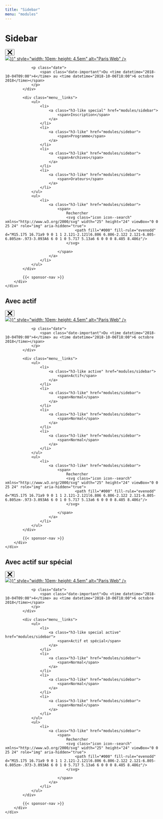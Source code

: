 ```yaml
---
title: "Sidebar"
menu: "modules"
---
```


# Sidebar

<nav class="menu menu-example">
    <div class="menu__overlay js-close-menu"></div>
    <div class="menu__content" tabindex="-1">
        <button class="close-menu js-close-menu" title="Revenir au contenu">
            <svg class="icon" xmlns="http://www.w3.org/2000/svg" width="15" height="15" viewBox="0 0 15 15" role="img" aria-label="Fermer">
                <path fill="#000" fill-rule="evenodd" d="M7.5 9.397l-4.94 5.145c-.585.61-1.535.61-2.12 0a1.609 1.609 0 0 1 0-2.21L5.078 7.5.439 2.667a1.609 1.609 0 0 1 0-2.21 1.458 1.458 0 0 1 2.122 0L7.5 5.604 12.44.458a1.458 1.458 0 0 1 2.12 0c.586.61.586 1.6 0 2.21L9.922 7.5l4.64 4.833c.585.61.585 1.6 0 2.21-.586.61-1.536.61-2.122 0L7.5 9.396z"/>
            </svg>
        </button>
        <div class="menu__content__wrapper">
            <div class="menu__head">
                <div class="logo">
                    <a href="/">
                        <img src="{{< absoluteUrl "images/logo/logo.svg" >}}" style="width: 10em; height: 4.5em" alt="Paris Web" />
                    </a>
                </div>

                <p class="date">
                    <span class="date-important">Du <time datetime="2018-10-04T09:00">4</time> au <time datetime="2018-10-06T18:00">6 octobre 2018</time></span>
                </p>
            </div>

            <div class="menu__links">
                <ul>
                    <li>
                        <a class="h3-like special" href="modules/sidebar">
                            <span>Inscription</span>
                        </a>
                    </li>
                    <li>
                        <a class="h3-like" href="modules/sidebar">
                            <span>Programme</span>
                        </a>
                    </li>
                    <li>
                        <a class="h3-like" href="modules/sidebar">
                            <span>Archives</span>
                        </a>
                    </li>
                    <li>
                        <a class="h3-like" href="modules/sidebar">
                            <span>Orateurs</span>
                        </a>
                    </li>
                </ul>
                <ul>
                    <li>
                        <a class="h3-like" href="modules/sidebar">
                            <span>
                                Rechercher
                                <svg class="icon icon--search" xmlns="http://www.w3.org/2000/svg" width="25" height="24" viewBox="0 0 25 24" role="img" aria-hidden="true">
                                    <path fill="#000" fill-rule="evenodd" d="M15.175 16.71a9 9 0 1 1 2.121-2.121l6.806 6.806-2.122 2.121-6.805-6.805zm-.973-3.093A6 6 0 1 0 5.717 5.13a6 6 0 0 0 8.485 8.486z"/>
                                </svg>

                            </span>
                        </a>
                    </li>
                </ul>
            </div>

            {{< sponsor-nav >}}
        </div>
    </div>

</nav>

## Avec actif

<nav class="menu menu-example">
    <div class="menu__overlay js-close-menu"></div>
    <div class="menu__content" tabindex="-1">
        <button class="close-menu js-close-menu" title="Revenir au contenu">
            <svg class="icon" xmlns="http://www.w3.org/2000/svg" width="15" height="15" viewBox="0 0 15 15" role="img" aria-label="Fermer">
                <path fill="#000" fill-rule="evenodd" d="M7.5 9.397l-4.94 5.145c-.585.61-1.535.61-2.12 0a1.609 1.609 0 0 1 0-2.21L5.078 7.5.439 2.667a1.609 1.609 0 0 1 0-2.21 1.458 1.458 0 0 1 2.122 0L7.5 5.604 12.44.458a1.458 1.458 0 0 1 2.12 0c.586.61.586 1.6 0 2.21L9.922 7.5l4.64 4.833c.585.61.585 1.6 0 2.21-.586.61-1.536.61-2.122 0L7.5 9.396z"/>
            </svg>
        </button>
        <div class="menu__content__wrapper">
            <div class="menu__head">
                <div class="logo">
                    <a href="/">
                        <img src="{{< absoluteUrl "images/logo/logo.svg" >}}" style="width: 10em; height: 4.5em" alt="Paris Web" />
                    </a>
                </div>

                <p class="date">
                    <span class="date-important">Du <time datetime="2018-10-04T09:00">4</time> au <time datetime="2018-10-06T18:00">6 octobre 2018</time></span>
                </p>
            </div>

            <div class="menu__links">
                <ul>
                    <li>
                        <a class="h3-like active" href="modules/sidebar">
                            <span>Actif</span>
                        </a>
                    </li>
                    <li>
                        <a class="h3-like" href="modules/sidebar">
                            <span>Normal</span>
                        </a>
                    </li>
                    <li>
                        <a class="h3-like" href="modules/sidebar">
                            <span>Normal</span>
                        </a>
                    </li>
                    <li>
                        <a class="h3-like" href="modules/sidebar">
                            <span>Normal</span>
                        </a>
                    </li>
                </ul>
                <ul>
                    <li>
                        <a class="h3-like" href="modules/sidebar">
                            <span>
                                Rechercher
                                <svg class="icon icon--search" xmlns="http://www.w3.org/2000/svg" width="25" height="24" viewBox="0 0 25 24" role="img" aria-hidden="true">
                                    <path fill="#000" fill-rule="evenodd" d="M15.175 16.71a9 9 0 1 1 2.121-2.121l6.806 6.806-2.122 2.121-6.805-6.805zm-.973-3.093A6 6 0 1 0 5.717 5.13a6 6 0 0 0 8.485 8.486z"/>
                                </svg>

                            </span>
                        </a>
                    </li>
                </ul>
            </div>

            {{< sponsor-nav >}}
        </div>
    </div>

</nav>

## Avec actif sur spécial

<nav class="menu menu-example">
    <div class="menu__overlay js-close-menu"></div>
    <div class="menu__content" tabindex="-1">
        <button class="close-menu js-close-menu" title="Revenir au contenu">
            <svg class="icon" xmlns="http://www.w3.org/2000/svg" width="15" height="15" viewBox="0 0 15 15" role="img" aria-label="Fermer">
                <path fill="#000" fill-rule="evenodd" d="M7.5 9.397l-4.94 5.145c-.585.61-1.535.61-2.12 0a1.609 1.609 0 0 1 0-2.21L5.078 7.5.439 2.667a1.609 1.609 0 0 1 0-2.21 1.458 1.458 0 0 1 2.122 0L7.5 5.604 12.44.458a1.458 1.458 0 0 1 2.12 0c.586.61.586 1.6 0 2.21L9.922 7.5l4.64 4.833c.585.61.585 1.6 0 2.21-.586.61-1.536.61-2.122 0L7.5 9.396z"/>
            </svg>
        </button>
        <div class="menu__content__wrapper">
            <div class="menu__head">
                <div class="logo">
                    <a href="/">
                        <img src="{{< absoluteUrl "images/logo/logo.svg" >}}" style="width: 10em; height: 4.5em" alt="Paris Web" />
                    </a>
                </div>

                <p class="date">
                    <span class="date-important">Du <time datetime="2018-10-04T09:00">4</time> au <time datetime="2018-10-06T18:00">6 octobre 2018</time></span>
                </p>
            </div>

            <div class="menu__links">
                <ul>
                    <li>
                        <a class="h3-like special active" href="modules/sidebar">
                            <span>Actif et spécial</span>
                        </a>
                    </li>
                    <li>
                        <a class="h3-like" href="modules/sidebar">
                            <span>Normal</span>
                        </a>
                    </li>
                    <li>
                        <a class="h3-like" href="modules/sidebar">
                            <span>Normal</span>
                        </a>
                    </li>
                    <li>
                        <a class="h3-like" href="modules/sidebar">
                            <span>Normal</span>
                        </a>
                    </li>
                </ul>
                <ul>
                    <li>
                        <a class="h3-like" href="modules/sidebar">
                            <span>
                                Rechercher
                                <svg class="icon icon--search" xmlns="http://www.w3.org/2000/svg" width="25" height="24" viewBox="0 0 25 24" role="img" aria-hidden="true">
                                    <path fill="#000" fill-rule="evenodd" d="M15.175 16.71a9 9 0 1 1 2.121-2.121l6.806 6.806-2.122 2.121-6.805-6.805zm-.973-3.093A6 6 0 1 0 5.717 5.13a6 6 0 0 0 8.485 8.486z"/>
                                </svg>

                            </span>
                        </a>
                    </li>
                </ul>
            </div>

            {{< sponsor-nav >}}
        </div>
    </div>

</nav>
